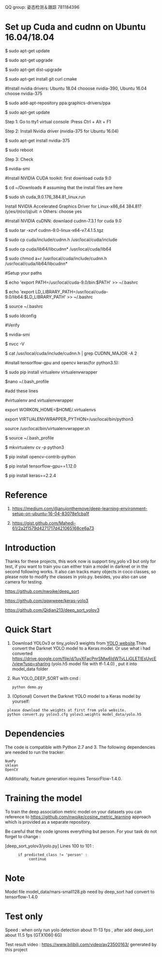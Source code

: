 QQ group: 姿态检测＆跟踪 781184396
# Set up Cuda and cudnn on  Ubuntu 16.04/18.04
$ sudo apt-get update

$ sudo apt-get upgrade

$ sudo apt-get dist-upgrade

$ sudo apt-get install git curl cmake

#Install nvidia drivers: Ubuntu 18.04 chooose nvidia-390, Ubuntu 16.04 choose nvidia-375

$ sudo add-apt-repository ppa:graphics-drivers/ppa

$ sudo apt-get update

Step 1: Go to tty1 virtual console :Press Ctrl + Alt + F1

Step 2: Install Nvidia driver (nvidia-375 for Ubuntu 16.04)

$ sudo apt-get install nvidia-375

$ sudo reboot

Step 3: Check

$ nvidia-smi

#Install NVIDIA CUDA toolkit: first download cuda 9.0

$ cd ~/Downloads # assuming that the install files are here

$ sudo sh cuda_9.0.176_384.81_linux.run

Install NVIDIA Accelerated Graphics Driver for Linux-x86_64 384.81?
(y)es/(n)o/(q)uit: n
Others: choose yes

#Install NVIDIA cuDNN: downlaod cudnn-7.3.1 for cuda 9.0

$ sudo tar -xzvf cudnn-9.0-linux-x64-v7.4.1.5.tgz

$ sudo cp cuda/include/cudnn.h /usr/local/cuda/include

$ sudo cp cuda/lib64/libcudnn* /usr/local/cuda/lib64

$ sudo chmod a+r /usr/local/cuda/include/cudnn.h /usr/local/cuda/lib64/libcudnn*

#Setup your paths

$ echo 'export PATH=/usr/local/cuda-9.0/bin:$PATH' >> ~/.bashrc

$ echo 'export LD_LIBRARY_PATH=/usr/local/cuda-9.0/lib64:$LD_LIBRARY_PATH' >> ~/.bashrc

$ source ~/.bashrc

$ sudo ldconfig

#Verify

$ nvidia-smi

$ nvcc -V

$ cat /usr/local/cuda/include/cudnn.h | grep CUDNN_MAJOR -A 2

#install tensorlfow-gpu and opencv keras(for python3.5):

$ sudo pip install virtualenv virtualenvwrapper

$nano ~/.bash_profile

#add these lines

#virtualenv and virtualenvwrapper

export WORKON_HOME=$HOME/.virtualenvs

export VIRTUALENVWRAPPER_PYTHON=/usr/local/bin/python3

source /usr/local/bin/virtualenvwrapper.sh

$ source ~/.bash_profile

$ mkvirtualenv cv -p python3

$ pip install opencv-contrib-python

$ pip install tensorflow-gpu==1.12.0

$ pip install keras==2.2.4

# Reference

1. https://medium.com/@anujonthemove/deep-learning-environment-setup-on-ubuntu-16-04-83078e1cba1f

2. https://gist.github.com/Mahedi-61/2a2f1579d4271717d421065168ce6a73

# Introduction
  Thanks for these projects, this work now is support tiny_yolo v3 but only for test, if you want to train you can either train a model in darknet or in the second following works. It also can tracks many objects in coco classes, so please note to modify the classes in yolo.py. besides, you also can use camera for testing.

  https://github.com/nwojke/deep_sort
  
  https://github.com/qqwweee/keras-yolo3
  
  https://github.com/Qidian213/deep_sort_yolov3

# Quick Start

1. Download YOLOv3 or tiny_yolov3 weights from [YOLO website](http://pjreddie.com/darknet/yolo/).Then convert the Darknet YOLO model to a Keras model. Or use what i had converted https://drive.google.com/file/d/1uvXFacPnrSMw6ldWTyLLjGLETlEsUvcE/view?usp=sharing (yolo.h5 model file with tf-1.4.0) , put it into model_data folder
2. Run YOLO_DEEP_SORT with cmd :
   ```
   python demo.py
   ```

3. (Optional) Convert the Darknet YOLO model to a Keras model by yourself:

  ```
   please download the weights at first from yolo website. 
   python convert.py yolov3.cfg yolov3.weights model_data/yolo.h5
  ```

# Dependencies

  The code is compatible with Python 2.7 and 3. The following dependencies are needed to run the tracker:

    NumPy
    sklean
    OpenCV

  Additionally, feature generation requires TensorFlow-1.4.0.

# Training the model

  To train the deep association metric model on your datasets you can reference to https://github.com/nwojke/cosine_metric_learning  approach which is provided as a separate repository.
  
  Be careful that the code ignores everything but person. For your task do not forget to change :
  
  [deep_sort_yolov3/yolo.py]   Lines 100 to 101 :
  
          if predicted_class != 'person' : 
               continue 

# Note 

  Model file model_data/mars-small128.pb need by deep_sort had convert to tensorflow-1.4.0
 
# Test only

  Speed : when only run yolo detection about 11-13 fps  , after add deep_sort about 11.5 fps (GTX1060 6G)
 
  Test result video : https://www.bilibili.com/video/av23500163/ generated by this project
 

